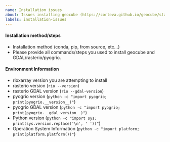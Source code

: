 ```yaml
---
name: Installation issues
about: Issues installing geocube (https://corteva.github.io/geocube/stable/installation.html)
labels: installation-issues
---
```


<!-- Please search existing issues to avoid creating duplicates. -->

#### Installation method/steps
 - Installation method (conda, pip, from source, etc...)
 - Please provide all commands/steps you used to install geocube and GDAL/rasterio/pyogrio.

#### Environment Information
 - rioxarray version you are attempting to install
 - rasterio version (`rio --version`)
 - rasterio GDAL version (`rio --gdal-version`)
 - pyogrio version (`python -c "import pyogrio; print(pyogrio.__version__)"`)
 - pyogrio GDAL version (`python -c "import pyogrio; print(pyogrio.__gdal_version__)"`)
 - Python version (`python -c "import sys; print(sys.version.replace('\n', ' '))"`)
 - Operation System Information (`python -c "import platform; print(platform.platform())"`)
